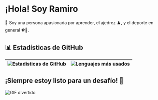 # ¡Hola! Soy Ramiro

👋 Soy una persona apasionada por aprender, el ajedrez ♟️, y el deporte en general ⚽🏀.

## 📊 Estadísticas de GitHub

| ![Estadísticas de GitHub](https://github-profile-summary-cards.vercel.app/api/cards/profile-details?username=RamLuppi&theme=nightowl) | ![Lenguajes más usados](https://github-profile-summary-cards.vercel.app/api/cards/repos-per-language?username=RamLuppi&theme=nightowl) |
|-------------------------------------------------------------------------------------------------------------------------------------|---------------------------------------------------------------------------------------------------------------------------------------|


## ¡Siempre estoy listo para un desafío! 🚚
![GIF divertido](https://media.tenor.com/9AhA9h8JP6oAAAAM/cat-chess.gif)
